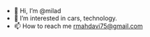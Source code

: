 - 👋 Hi, I’m @milad
- 👀 I’m interested in cars, technology.
- 📫 How to reach me rmahdavi75@gmail.com
<!---
milad960/milad960 is a ✨ special ✨ repository because its `README.md` (this file) appears on your GitHub profile.
You can click the Preview link to take a look at your changes.
--->
